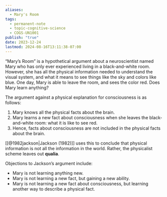 ```yaml
---
aliases:
  - Mary's Room
tags:
  - permanent-note
  - topic-cognitive-science
  - COGS-UN1001
publish: "true"
date: 2023-12-24
lastmod: 2024-08-16T13:11:38-07:00
---
```

“Mary’s Room” is a hypothetical argument about a neuroscientist named Mary who has only ever experienced living in a black-and-white room. However, she has all the physical information needed to understand the visual system, and what it means to see things like the sky and colors like blue. One day, Mary is able to leave the room, and sees the color red. Does Mary learn anything?

The argument against a physical explanation for consciousness is as follows:
1. Mary knows all the physical facts about the brain.
2. Mary learns a new fact about consciousness when she leaves the black-and-white room: what it is like to see red.
3. Hence, facts about consciousness are not included in the physical facts about the brain.

[[@1982jackson|Jackson (1982)]] uses this to conclude that physical information is not all the information in the world. Rather, the physicalist scheme leaves out **qualia**.

Objections to Jackson’s argument include:
- Mary is not learning anything new.
- Mary is not learning a new fact, but gaining a new ability.
- Mary is not learning a new fact about consciousness, but learning another way to describe a physical fact.